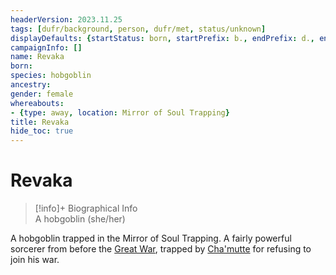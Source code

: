 ```yaml
---
headerVersion: 2023.11.25
tags: [dufr/background, person, dufr/met, status/unknown]
displayDefaults: {startStatus: born, startPrefix: b., endPrefix: d., endStatus: died}
campaignInfo: []
name: Revaka
born:
species: hobgoblin
ancestry:
gender: female
whereabouts:
- {type: away, location: Mirror of Soul Trapping}
title: Revaka
hide_toc: true
---
```

# Revaka
>[!info]+ Biographical Info  
> A hobgoblin (she/her)  
>> 

A hobgoblin trapped in the Mirror of Soul Trapping. A fairly powerful sorcerer from before the [Great War](<../../events/1500s/great-war.md>), trapped by [Cha'mutte](<../extraplanar-powers/cha-mutte.md>) for refusing to join his war. 